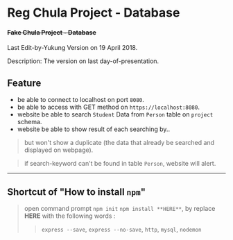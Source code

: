 # Reg Chula Project - Database
#### ~~Fake Chula Project - Database~~ ####
 
 
Last Edit-by-Yukung Version on 19 April 2018.
 
Description: The version on last day-of-presentation.

## Feature
 - be able to connect to localhost on port `8080`.
 - be able to access with GET method on `https://localhost:8080`.
 - website be able to search `Student` Data from `Person` table on `project` schema.
 - website be able to show result of each searching by..

 > but won't show a duplicate (the data that already be searched and displayed on webpage).
 
 > if search-keyword can't be found in table `Person`, website will alert.
 
 
 
----
 
 
## Shortcut of "How to install `npm`"

 > open command prompt
 > `npm init`
 > `npm install **HERE**`, by replace **HERE** with the following words :
 >> `express --save`, `express --no-save`, `http`, `mysql`, `nodemon`  
